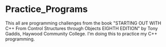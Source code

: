 # Practice_Programs
This all are programming challenges from the book "STARTING OUT WITH C++ From Control Structures through Objects EIGHTH EDITION" by Tony Gaddis, Haywood Community College. I'm doing this to practice my C++ programming.

